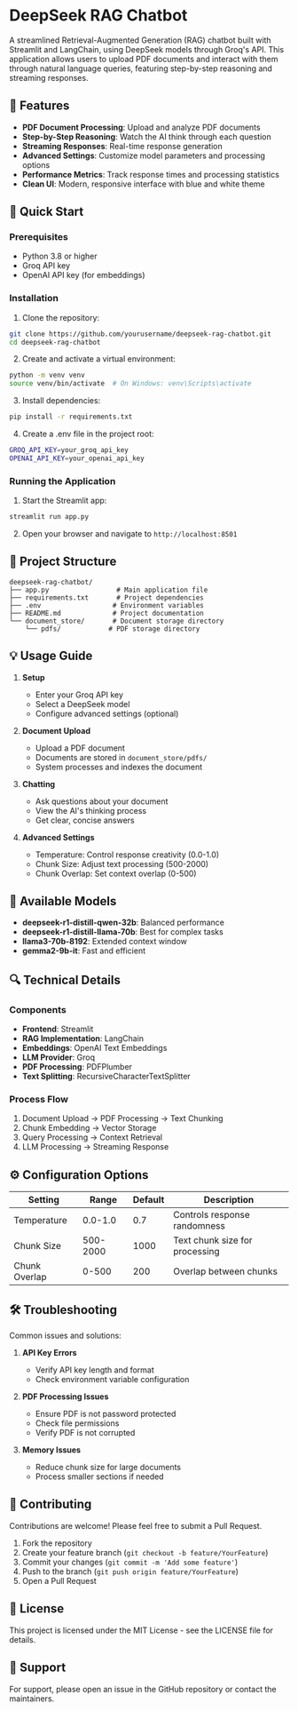 # DeepSeek RAG Chatbot

A streamlined Retrieval-Augmented Generation (RAG) chatbot built with Streamlit and LangChain, using DeepSeek models through Groq's API. This application allows users to upload PDF documents and interact with them through natural language queries, featuring step-by-step reasoning and streaming responses.

## 🌟 Features

- **PDF Document Processing**: Upload and analyze PDF documents
- **Step-by-Step Reasoning**: Watch the AI think through each question
- **Streaming Responses**: Real-time response generation
- **Advanced Settings**: Customize model parameters and processing options
- **Performance Metrics**: Track response times and processing statistics
- **Clean UI**: Modern, responsive interface with blue and white theme

## 🚀 Quick Start

### Prerequisites

- Python 3.8 or higher
- Groq API key
- OpenAI API key (for embeddings)

### Installation

1. Clone the repository:
```bash
git clone https://github.com/yourusername/deepseek-rag-chatbot.git
cd deepseek-rag-chatbot
```

2. Create and activate a virtual environment:
```bash
python -m venv venv
source venv/bin/activate  # On Windows: venv\Scripts\activate
```

3. Install dependencies:
```bash
pip install -r requirements.txt
```

4. Create a .env file in the project root:
```bash
GROQ_API_KEY=your_groq_api_key
OPENAI_API_KEY=your_openai_api_key
```

### Running the Application

1. Start the Streamlit app:
```bash
streamlit run app.py
```

2. Open your browser and navigate to `http://localhost:8501`

## 📁 Project Structure

```
deepseek-rag-chatbot/
├── app.py                 # Main application file
├── requirements.txt       # Project dependencies
├── .env                  # Environment variables
├── README.md             # Project documentation
└── document_store/       # Document storage directory
    └── pdfs/            # PDF storage directory
```

## 💡 Usage Guide

1. **Setup**
   - Enter your Groq API key
   - Select a DeepSeek model
   - Configure advanced settings (optional)

2. **Document Upload**
   - Upload a PDF document
   - Documents are stored in `document_store/pdfs/`
   - System processes and indexes the document

3. **Chatting**
   - Ask questions about your document
   - View the AI's thinking process
   - Get clear, concise answers

4. **Advanced Settings**
   - Temperature: Control response creativity (0.0-1.0)
   - Chunk Size: Adjust text processing (500-2000)
   - Chunk Overlap: Set context overlap (0-500)

## 🔧 Available Models

- **deepseek-r1-distill-qwen-32b**: Balanced performance
- **deepseek-r1-distill-llama-70b**: Best for complex tasks
- **llama3-70b-8192**: Extended context window
- **gemma2-9b-it**: Fast and efficient

## 🔍 Technical Details

### Components

- **Frontend**: Streamlit
- **RAG Implementation**: LangChain
- **Embeddings**: OpenAI Text Embeddings
- **LLM Provider**: Groq
- **PDF Processing**: PDFPlumber
- **Text Splitting**: RecursiveCharacterTextSplitter

### Process Flow

1. Document Upload → PDF Processing → Text Chunking
2. Chunk Embedding → Vector Storage
3. Query Processing → Context Retrieval
4. LLM Processing → Streaming Response

## ⚙️ Configuration Options

| Setting | Range | Default | Description |
|---------|-------|---------|-------------|
| Temperature | 0.0-1.0 | 0.7 | Controls response randomness |
| Chunk Size | 500-2000 | 1000 | Text chunk size for processing |
| Chunk Overlap | 0-500 | 200 | Overlap between chunks |

## 🛠️ Troubleshooting

Common issues and solutions:

1. **API Key Errors**
   - Verify API key length and format
   - Check environment variable configuration

2. **PDF Processing Issues**
   - Ensure PDF is not password protected
   - Check file permissions
   - Verify PDF is not corrupted

3. **Memory Issues**
   - Reduce chunk size for large documents
   - Process smaller sections if needed

## 🤝 Contributing

Contributions are welcome! Please feel free to submit a Pull Request.

1. Fork the repository
2. Create your feature branch (`git checkout -b feature/YourFeature`)
3. Commit your changes (`git commit -m 'Add some feature'`)
4. Push to the branch (`git push origin feature/YourFeature`)
5. Open a Pull Request

## 📄 License

This project is licensed under the MIT License - see the LICENSE file for details.

## 👥 Support

For support, please open an issue in the GitHub repository or contact the maintainers.